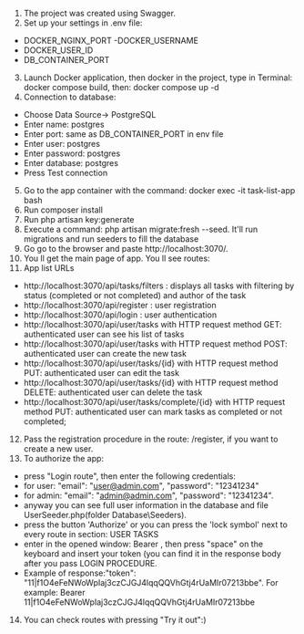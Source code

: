 1. The project was created using Swagger.
2. Set up your settings in .env file:
- DOCKER_NGINX_PORT
 -DOCKER_USERNAME
- DOCKER_USER_ID
- DB_CONTAINER_PORT
3. Launch Docker application, then docker in the project, type in Terminal: docker compose build, then:  docker compose up -d
4. Connection to database:
  - Choose Data Source-> PostgreSQL
  - Enter name: postgres
  - Enter port: same as DB_CONTAINER_PORT in env file
  - Enter user: postgres
  - Enter password: postgres
  - Enter database: postgres
  - Press Test connection
5. Go to the app container with the command: docker exec -it task-list-app bash
6. Run composer install
7. Run php artisan key:generate
8. Execute a command: php artisan migrate:fresh --seed. It'll run migrations and run seeders to fill the database
9. Go go to the browser and paste http://localhost:3070/.
10. You ll get the main page of app. You ll see routes:
11. App list URLs
- http://localhost:3070/api/tasks/filters : displays all tasks with filtering by status (completed or not completed) and author of the task
- http://localhost:3070/api/register : user registration
- http://localhost:3070/api/login : user authentication
- http://localhost:3070/api/user/tasks with HTTP request method GET: authenticated user can see his list of tasks
- http://localhost:3070/api/user/tasks with HTTP request method POST: authenticated user can create the new task
- http://localhost:3070/api/user/tasks/{id} with HTTP request method PUT: authenticated user can edit the task
- http://localhost:3070/api/user/tasks/{id} with HTTP request method DELETE: authenticated user can delete the task
- http://localhost:3070/api/user/tasks/complete/{id} with HTTP request method PUT: authenticated user can mark tasks as completed or not completed;
12. Pass the registration procedure in the route: /register, if you want to create a new user.
13. To authorize the app:
- press "Login route", then enter the following credentials:
- for user: "email": "user@admin.com", "password": "12341234"
- for admin: "email": "admin@admin.com", "password": "12341234".
- anyway you can see full user information in the database and file UserSeeder.php(folder Database\Seeders).
- press the button 'Authorize' or you can press the 'lock symbol' next to every route in section: USER TASKS
- enter in the opened window: Bearer , then press "space" on the keyboard and insert your token (you can find it in the response body after you pass LOGIN PROCEDURE.
- Example of response:"token": "11|f1O4eFeNWoWpIaj3czCJGJ4lqqQQVhGtj4rUaMIr07213bbe". For example: Bearer 11|f1O4eFeNWoWpIaj3czCJGJ4lqqQQVhGtj4rUaMIr07213bbe
14. You can check routes with pressing "Try it out":)
